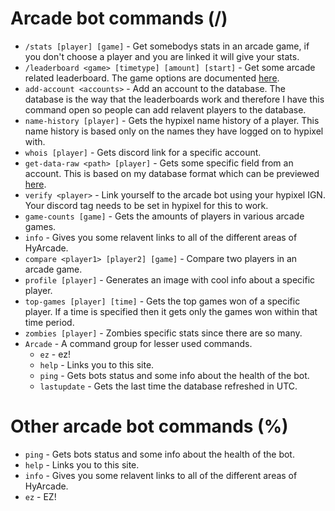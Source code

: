 # Arcade bot commands (/)
* `/stats [player] [game]` - Get somebodys stats in an arcade game, if you don't choose a player and you are linked it will give your stats.
* `/leaderboard <game> [timetype] [amount] [start]` - Get some arcade related leaderboard. The game options are documented [here](https://docs.hyarcade.xyz/).
* `add-account <accounts>` - Add an account to the database. The database is the way that the leaderboards work and therefore I have this command open so people can add relavent players to the database. 
* `name-history [player]` - Gets the hypixel name history of a player. This name history is based only on the names they have logged on to hypixel with.
* `whois [player]` - Gets discord link for a specific account.
* `get-data-raw <path> [player]` - Gets some specific field from an account. This is based on my database format which can be previewed [here](https://github.com/eatmyvenom/hyarcade-requests/blob/main/types/Account.js).
* `verify <player>` - Link yourself to the arcade bot using your hypixel IGN. Your discord tag needs to be set in hypixel for this to work.
* `game-counts [game]` - Gets the amounts of players in various arcade games.
* `info` - Gives you some relavent links to all of the different areas of HyArcade.
* `compare <player1> [player2] [game]` - Compare two players in an arcade game.
* `profile [player]` - Generates an image with cool info about a specific player.
* `top-games [player] [time]` - Gets the top games won of a specific player. If a time is specified then it gets only the games won within that time period.
* `zombies [player]` - Zombies specific stats since there are so many.
* `Arcade` - A command group for lesser used commands.
  * `ez` - ez!
  * `help` - Links you to this site.
  * `ping` - Gets bots status and some info about the health of the bot.
  * `lastupdate` - Gets the last time the database refreshed in UTC.

# Other arcade bot commands (%)

* `ping` - Gets bots status and some info about the health of the bot.
* `help` - Links you to this site.
* `info` - Gives you some relavent links to all of the different areas of HyArcade.
* `ez` - EZ!